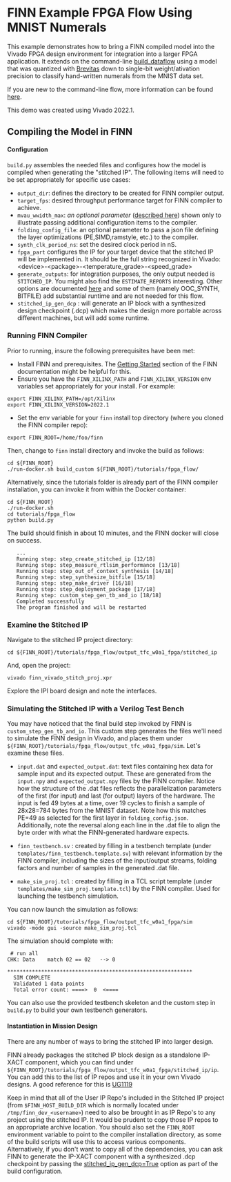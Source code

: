 # FINN Example FPGA Flow Using MNIST Numerals

This example demonstrates how to bring a FINN compiled model into the Vivado FPGA design environment for integration into a larger FPGA application. It extends on the command-line [build_dataflow](https://github.com/Xilinx/finn/tree/master/src/finn/qnn-data/build_dataflow) using a model that was quantized with [Brevitas](https://github.com/Xilinx/brevitas) down to single-bit weight/ativation precision to classify hand-written numerals from the MNIST data set.

If you are new to the command-line flow, more information can be found [here](https://finn.readthedocs.io/en/latest/command_line.html).

This demo was created using Vivado 2022.1.

## Compiling the Model in FINN

#### Configuration
`build.py` assembles the needed files and configures how the model is compiled when generating the "stitched IP".  The following items will need to be set appropriately for specific use cases:
- `output_dir`: defines the directory to be created for FINN compiler output.
- `target_fps`: desired throughput performance target for FINN compiler to achieve.
- `mvau_wwidth_max`:  _an optional parameter_ ([described here](https://finn.readthedocs.io/en/latest/source_code/finn.builder.html#finn.builder.build_dataflow_config.DataflowBuildConfig.mvau_wwidth_max)) shown only to illustrate passing additional configuration items to the compiler.
- `folding_config_file`: an optional parameter to pass a json file defining the layer optimizations (PE,SIMD,ramstyle, etc.) to the compiler.
- `synth_clk_period_ns`: set the desired clock period in nS.
- `fpga_part` configures the IP for your target device that the stitched IP will be implemented in.  It should be the full string recognized in Vivado: \<device\>-\<package\>-\<temperature_grade\>-\<speed_grade\>
- `generate_outputs`: for integration purposes, the only output needed is `STITCHED_IP`.  You might also find the `ESTIMATE_REPORTS` interesting.  Other options are documented [here](https://finn.readthedocs.io/en/latest/command_line.html#generated-outputs) and some of them (namely OOC_SYNTH, BITFILE) add substantial runtime and are not needed for this flow.
- `stitched_ip_gen_dcp` : will generate an IP block with a synthesized design checkpoint (.dcp) which makes the design more portable across different machines, but will add some runtime.


### Running FINN Compiler

Prior to running, insure the following prerequisites have been met:
- Install FINN and prerequisites.  The [Getting Started](https://finn.readthedocs.io/en/latest/getting_started.html#quickstart) section of the FINN documentation might be helpful for this.
- Ensure you have the `FINN_XILINX_PATH` and `FINN_XILINX_VERSION` env variables set appropriately for your install.  For example:
```shell
export FINN_XILINX_PATH=/opt/Xilinx
export FINN_XILINX_VERSION=2022.1
```

- Set the env variable for your `finn` install top directory (where you cloned the FINN compiler repo):
```shell
export FINN_ROOT=/home/foo/finn
```

Then, change to `finn` install directory and invoke the build as follows:
```shell
cd ${FINN_ROOT}
./run-docker.sh build_custom ${FINN_ROOT}/tutorials/fpga_flow/
```

Alternatively, since the tutorials folder is already part of the FINN compiler installation, you can invoke it from within the Docker container:
```shell
cd ${FINN_ROOT}
./run-docker.sh
cd tutorials/fpga_flow
python build.py
```

The build should finish in about 10 minutes, and the FINN docker will close on success.

```
   ...
   Running step: step_create_stitched_ip [12/18]
   Running step: step_measure_rtlsim_performance [13/18]
   Running step: step_out_of_context_synthesis [14/18]
   Running step: step_synthesize_bitfile [15/18]
   Running step: step_make_driver [16/18]
   Running step: step_deployment_package [17/18]
   Running step: custom_step_gen_tb_and_io [18/18]
   Completed successfully
   The program finished and will be restarted
```


### Examine the Stitched IP

Navigate to the stitched IP project directory:
```shell
cd ${FINN_ROOT}/tutorials/fpga_flow/output_tfc_w0a1_fpga/stitched_ip
```

And, open the project:
```shell
vivado finn_vivado_stitch_proj.xpr
```

Explore the IPI board design and note the interfaces.


### Simulating the Stitched IP with a Verilog Test Bench

You may have noticed that the final build step invoked by FINN is `custom_step_gen_tb_and_io`.
This custom step generates the files we'll need to simulate the FINN design in Vivado, and places
them under `${FINN_ROOT}/tutorials/fpga_flow/output_tfc_w0a1_fpga/sim`. Let's examine these files.

* `input.dat` and `expected_output.dat`: text files containing hex data for sample input and its expected
   output. These are generated from the `input.npy` and `expected_output.npy` files by the FINN compiler.
   Notice how the structure of the .dat files reflects the parallelization parameters of the first (for input)
   and last (for output) layers of the hardware. The input is fed 49 bytes at a time, over 19 cycles to finish
   a sample of 28x28=784 bytes from the MNIST dataset. Note how this matches PE=49 as selected for the first layer in `folding_config.json`. Additionally, note the reversal along each line in the .dat file to align the
   byte order with what the FINN-generated hardware expects.

* `finn_testbench.sv` : created by filling in a testbench template (under `templates/finn_testbench.template.sv`) with
   relevant information by the FINN compiler, including the sizes of the input/output streams, folding factors and number of samples in the generated .dat file.

* `make_sim_proj.tcl` : created by filling in a TCL script template (under `templates/make_sim_proj.template.tcl`) by
   the FINN compiler. Used for launching the testbench simulation.

You can now launch the simulation as follows:
```shell
cd ${FINN_ROOT}/tutorials/fpga_flow/output_tfc_w0a1_fpga/sim
vivado -mode gui -source make_sim_proj.tcl
```

The simulation should complete with:

```
 # run all
CHK: Data    match 02 == 02   --> 0

************************************************************
  SIM COMPLETE
  Validated 1 data points
  Total error count: ====>  0  <====
```

You can also use the provided testbench skeleton and the custom step in `build.py` to build your own
testbench generators.

#### Instantiation in Mission Design

There are any number of ways to bring the stitched IP into larger design.

FINN already packages the stitched IP block design as a standalone IP-XACT component, which you can find under `${FINN_ROOT}/tutorials/fpga_flow/output_tfc_w0a1_fpga/stitched_ip/ip`. You can add this to the list of IP repos and use it in your own Vivado designs. A good reference for this is [UG1119](https://www.xilinx.com/content/dam/xilinx/support/documents/sw_manuals/xilinx2022_1/ug1119-vivado-creating-packaging-ip-tutorial.pdf)

Keep in mind that all of the User IP Repo's included in the Stitched IP project (from `$FINN_HOST_BUILD_DIR` which is normally located under `/tmp/finn_dev_<username>`) need to also be brought in as IP Repo's to any project using the stitched IP.  It would be prudent to copy those IP repos to an appropriate archive location. You should also set the
`FINN_ROOT` environment variable to point to the compiler installation directory, as some of the build scripts will
use this to access various components. Alternatively, if you don't want to copy all of the dependencies, you can ask FINN to generate the IP-XACT component with a synthesized .dcp checkpoint by passing the [stitched_ip_gen_dcp=True](https://finn-dev.readthedocs.io/en/latest/source_code/finn.builder.html#finn.builder.build_dataflow_config.DataflowBuildConfig.stitched_ip_gen_dcp) option as part of the build configuration.
